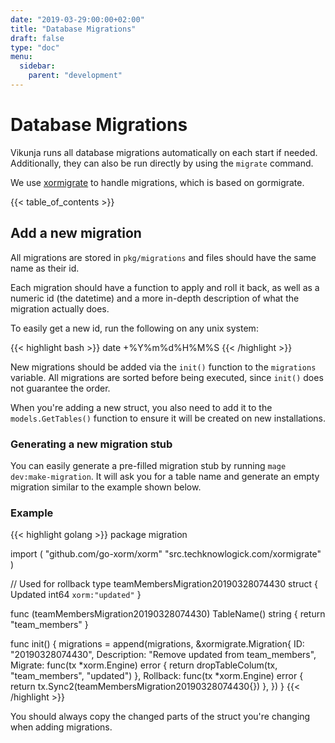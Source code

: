```yaml
---
date: "2019-03-29:00:00+02:00"
title: "Database Migrations"
draft: false
type: "doc"
menu:
  sidebar:
    parent: "development"
---
```


# Database Migrations

Vikunja runs all database migrations automatically on each start if needed.
Additionally, they can also be run directly by using the `migrate` command.

We use [xormigrate](https://github.com/techknowlogick/xormigrate) to handle migrations, 
which is based on gormigrate.

{{< table_of_contents >}}

## Add a new migration

All migrations are stored in `pkg/migrations` and files should have the same name as their id.

Each migration should have a function to apply and roll it back, as well as a numeric id (the datetime)
and a more in-depth description of what the migration actually does.

To easily get a new id, run the following on any unix system:

{{< highlight bash >}}
date +%Y%m%d%H%M%S
{{< /highlight >}}

New migrations should be added via the `init()` function to the `migrations` variable.
All migrations are sorted before being executed, since `init()` does not guarantee the order.

When you're adding a new struct, you also need to add it to the `models.GetTables()` function
to ensure it will be created on new installations.

### Generating a new migration stub

You can easily generate a pre-filled migration stub by running `mage dev:make-migration`.
It will ask you for a table name and generate an empty migration similar to the example shown below.

### Example

{{< highlight golang >}}
package migration

import (
	"github.com/go-xorm/xorm"
	"src.techknowlogick.com/xormigrate"
)

// Used for rollback
type teamMembersMigration20190328074430 struct {
	Updated int64 `xorm:"updated"`
}

func (teamMembersMigration20190328074430) TableName() string {
	return "team_members"
}

func init() {
	migrations = append(migrations, &xormigrate.Migration{
		ID:          "20190328074430",
		Description: "Remove updated from team_members",
		Migrate: func(tx *xorm.Engine) error {
			return dropTableColum(tx, "team_members", "updated")
		},
		Rollback: func(tx *xorm.Engine) error {
			return tx.Sync2(teamMembersMigration20190328074430{})
		},
	})
}
{{< /highlight >}}

You should always copy the changed parts of the struct you're changing when adding migrations.
